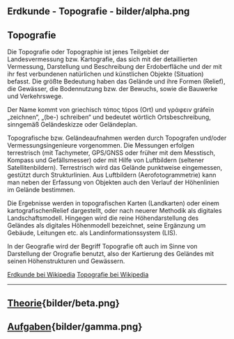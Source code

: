 
Erdkunde - Topografie - bilder/alpha.png
---
## Topografie

Die Topografie oder Topographie ist jenes Teilgebiet der Landesvermessung bzw. Kartografie, das sich mit der detaillierten Vermessung, Darstellung und Beschreibung der Erdoberfläche und der mit ihr fest verbundenen natürlichen und künstlichen Objekte (Situation) befasst. Die größte Bedeutung haben das Gelände und ihre Formen (Relief), die Gewässer, die Bodennutzung bzw. der Bewuchs, sowie die Bauwerke und Verkehrswege.

Der Name kommt von griechisch τόπος tópos (Ort) und γράφειν gráfeïn „zeichnen“, „(be-) schreiben“ und bedeutet wörtlich Ortsbeschreibung, sinngemäß Geländeskizze oder Geländeplan.

Topografische bzw. Geländeaufnahmen werden durch Topografen und/oder Vermessungsingenieure vorgenommen. Die Messungen erfolgen terrestrisch (mit Tachymeter, GPS/GNSS oder früher mit dem Messtisch, Kompass und Gefällsmesser) oder mit Hilfe von Luftbildern (seltener Satellitenbildern). Terrestrisch wird das Gelände punktweise eingemessen, gestützt durch Strukturlinien. Aus Luftbildern (Aerofotogrammetrie) kann man neben der Erfassung von Objekten auch den Verlauf der Höhenlinien im Gelände bestimmen.

Die Ergebnisse werden in topografischen Karten (Landkarten) oder einem kartografischenRelief dargestellt, oder nach neuerer Methodik als digitales Landschaftsmodell. Hingegen wird die reine Höhendarstellung des Geländes als digitales Höhenmodell bezeichnet, seine Ergänzung um Gebäude, Leitungen etc. als Landinformationssystem (LIS).

In der Geografie wird der Begriff Topografie oft auch im Sinne von Darstellung der Orografie benutzt, also der Kartierung des Geländes mit seinen Höhenstrukturen und Gewässern.

[Erdkunde bei Wikipedia](https://de.wikipedia.org/wiki/Erdkunde)
[Topografie bei Wikipedia](https://de.wikipedia.org/wiki/Topografie_(Kartografie))

---
## [Theorie](theorie.md){bilder/beta.png}
## [Aufgaben](aufgaben.md){bilder/gamma.png}
